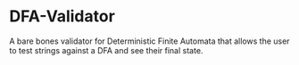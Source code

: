 # DFA-Validator
A bare bones validator for Deterministic Finite Automata that allows the user to test strings against a DFA and see their final state.
